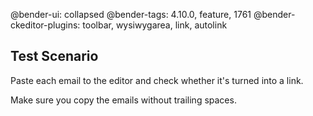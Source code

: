 @bender-ui: collapsed
@bender-tags: 4.10.0, feature, 1761
@bender-ckeditor-plugins: toolbar, wysiwygarea, link, autolink

## Test Scenario

Paste each email to the editor and check whether it's turned into a link.


Make sure you copy the emails without trailing spaces.
